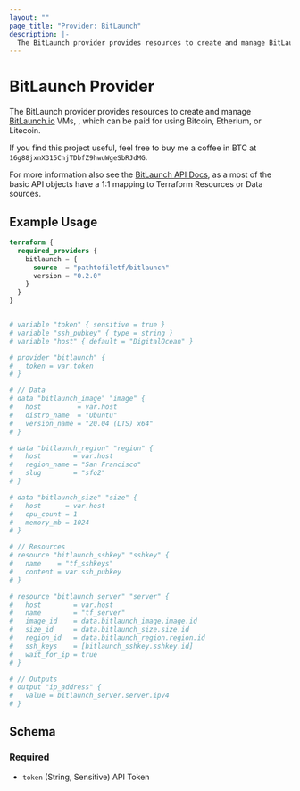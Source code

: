 ```yaml
---
layout: ""
page_title: "Provider: BitLaunch"
description: |-
  The BitLaunch provider provides resources to create and manage BitLaunch.io VMs.
---
```


# BitLaunch Provider

The BitLaunch provider provides resources to create and manage [BitLaunch.io](https://bitlaunch.io/) VMs,
, which can be paid for using Bitcoin, Etherium, or Litecoin.

If you find this project useful, feel free to buy me a coffee in BTC at `16g88jxnX315CnjTDbfZ9hwuWgeSbRJdMG`.

For more information also see the [BitLaunch API Docs](https://developers.bitlaunch.io/reference),
as a most of the basic API objects have a 1:1 mapping to Terraform Resources or Data sources.

## Example Usage

```terraform
terraform {
  required_providers {
    bitlaunch = {
      source  = "pathtofiletf/bitlaunch"
      version = "0.2.0"
    }
  }
}


# variable "token" { sensitive = true }
# variable "ssh_pubkey" { type = string }
# variable "host" { default = "DigitalOcean" }

# provider "bitlaunch" {
#   token = var.token
# }

# // Data
# data "bitlaunch_image" "image" {
#   host         = var.host
#   distro_name  = "Ubuntu"
#   version_name = "20.04 (LTS) x64"
# }

# data "bitlaunch_region" "region" {
#   host        = var.host
#   region_name = "San Francisco"
#   slug        = "sfo2"
# }

# data "bitlaunch_size" "size" {
#   host      = var.host
#   cpu_count = 1
#   memory_mb = 1024
# }

# // Resources
# resource "bitlaunch_sshkey" "sshkey" {
#   name    = "tf_sshkeys"
#   content = var.ssh_pubkey
# }

# resource "bitlaunch_server" "server" {
#   host        = var.host
#   name        = "tf_server"
#   image_id    = data.bitlaunch_image.image.id
#   size_id     = data.bitlaunch_size.size.id
#   region_id   = data.bitlaunch_region.region.id
#   ssh_keys    = [bitlaunch_sshkey.sshkey.id]
#   wait_for_ip = true
# }

# // Outputs
# output "ip_address" {
#   value = bitlaunch_server.server.ipv4
# }
```

<!-- schema generated by tfplugindocs -->
## Schema

### Required

- `token` (String, Sensitive) API Token
